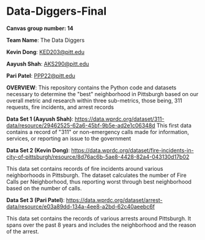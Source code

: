 # Data-Diggers-Final

**Canvas group number: 14**

**Team Name**: The Data Diggers

**Kevin Dong**: KED203@pitt.edu

**Aayush Shah**: AKS290@pitt.edu

**Pari Patel**: PPP22@pitt.edu

**OVERVIEW**: This repository contains the Python code and datasets necessary to determine the "best" neighborhood in Pittsburgh based on our overall metric and research within three sub-metrics, those being, 311 requests, fire incidents, and arrest records

**Data Set 1 (Aayush Shah)**: https://data.wprdc.org/dataset/311-data/resource/29462525-62a6-45bf-9b5e-ad2e1c06348d
This first data contains a record of "311" or non-emergency calls made for information, services, or reporting an issue to the government


**Data Set 2 (Kevin Dong)**: https://data.wprdc.org/dataset/fire-incidents-in-city-of-pittsburgh/resource/8d76ac6b-5ae8-4428-82a4-043130d17b02

This data set contains records of fire incidents around various neighborhoods in Pittsburgh. The dataset calculates the number of Fire Calls per Neighborhood, thus reporting worst through best neighborhood based on the number of calls. 


**Data Set 3 (Pari Patel)**: https://data.wprdc.org/dataset/arrest-data/resource/e03a89dd-134a-4ee8-a2bd-62c40aeebc6f

This data set contains the records of various arrests around Pittsburgh. It spans over the past 8 years and includes the neighborhood and the reason of the arrest. 
